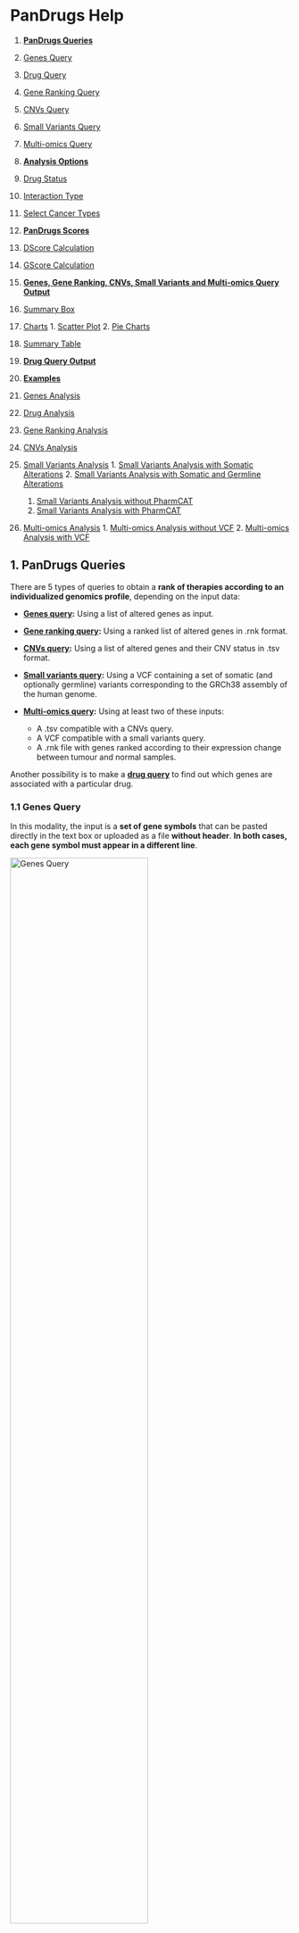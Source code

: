 # PanDrugs Help

1. **[PanDrugs Queries](#!/help#pandrugs-queries)**
  1. [Genes Query](#!/help#genes-query)
  2. [Drug Query](#!/help#drug-query)
  3. [Gene Ranking Query](#!/help#gene-ranking-query)
  4. [CNVs Query](#!/help#cnvs-query)
  5. [Small Variants Query](#!/help#vcf-query)
  6. [Multi-omics Query](#!/help#multi-omics-query)


2. **[Analysis Options](#!/help#analysis-options)**
  1. [Drug Status](#!/help#drugs-status)
  2. [Interaction Type](#!/help#interaction-type)
  3. [Select Cancer Types](#!/help#select-cancer-types)


3. **[PanDrugs Scores](#!/help#pandrugs-scores)**
  1. [DScore Calculation](#!/help#dscore-calculation)
  2. [GScore Calculation](#!/help#gscore-calculation)


4. **[Genes, Gene Ranking, CNVs, Small Variants and Multi-omics Query Output](#!/help#genes-gene-rank-cnvs-vcf-and-multi-omics-query-output)**
  1. [Summary Box](#!/help#summary-box)
  2. [Charts](#!/help#drug-status-level)
    1. [Scatter Plot](#!/help#scatter-plot)
    2. [Pie Charts](#!/help#pie-charts)
  3. [Summary Table](#!/help#summary-table)


5. **[Drug Query Output](#!/help#drug-query-output)**


6. **[Examples](#!/help#examples)**
  1. [Genes Analysis](#!/help#examples-genes-query)
  2. [Drug Analysis](#!/help#examples-drug-query)
  3. [Gene Ranking Analysis](#!/help#examples-gene-ranking-query)
  4. [CNVs Analysis](#!/help#examples-cnvs-query)
  5. [Small Variants Analysis](#!/help#examples-vcf-query)
    1. [Small Variants Analysis with Somatic Alterations](#!/help#examples-vcf-query-somatic-variants)
    2. [Small Variants Analysis with Somatic and Germline Alterations](#!/help#examples-vcf-query-somatic-germline-variants)
      1. [Small Variants Analysis without PharmCAT](#!/help#examples-vcf-query-no-pharmcat)
      2. [Small Variants Analysis with PharmCAT](#!/help#examples-vcf-query-pharmcat)
  6. [Multi-omics Analysis](#!/help#examples-multi-omics-query)
    1. [Multi-omics Analysis without VCF](#!/help#examples-multi-omics-query-wo-vcf)
    2. [Multi-omics Analysis with VCF](#!/help#examples-multi-omics-query-w-vcf)


## 1. PanDrugs Queries<a name="pandrugs-queries"></a>
There are 5 types of queries to obtain a **rank of therapies according to an individualized genomics profile**, depending on the input data:

  - **[Genes query](#!/help#genes-query):** Using a list of altered genes as input.
  - **[Gene ranking query](#!/help#gene-ranking-query):** Using a ranked list of altered genes in .rnk format.
  - **[CNVs query](#!/help#gene-ranking-query):** Using a list of altered genes and their CNV status in .tsv format.
  - **[Small variants query](#!/help#vcf-query):** Using a VCF containing a set of somatic (and optionally germline) variants corresponding to the GRCh38 assembly of the human genome.
  - **[Multi-omics query](#!/help#multi-omics-query):** Using at least two of these inputs:
    
    - A .tsv compatible with a CNVs query.
    - A VCF compatible with a small variants query.
    - A .rnk file with genes ranked according to their expression change between tumour and normal samples.

Another possibility is to make a **[drug query](#!/help#drug-query)** to find out which genes are associated with a particular drug.

### 1.1 Genes Query<a name="genes-query"></a>
In this modality, the input is a **set of gene symbols** that can be pasted directly in the text box or uploaded as a file **without header**. **In both cases, each gene symbol must appear in a different line**.

<div style="text-align: left;"><img src="genes-query-01.png" alt="Genes Query" height="70%" width="70%"/>

### 1.2 Drug Query<a name="drug-query"></a>
**A single drug** can be queried in order to explore its connection with the genes in the database. PanDrugsdb contains information about drug synonyms. So, as you type a drug name, several suggestions matching your query will appear.

<div style="text-align: left;"><img src="drug-query-01.png" alt="Drug Query" height="70%" width="70%"/>

### 1.3 Gene Ranking Query<a name="gene-ranking-query"></a>
In this type of query, it is possible to upload a **ranked list of genes as a [RNK file](https://software.broadinstitute.org/cancer/software/gsea/wiki/index.php/Data_formats#RNK:_Ranked_list_file_format_.28.2A.rnk.29)**.

This file must consist in two tab delimited columns containing gene symbols and the ranking metric, respectively. Each gene symbol must appear in a different line. 

The ranking metric will be scaled between 0 and 1 and will be treated as an user-supplied [GScore](#!/help#gscore-calculation), overwritting the pre-computed one.

<div style="text-align: left;"><img src="gene-ranking-query-01.png" alt="Gene Ranking Query" height="70%" width="70%"/>

### 1.4 CNVs Query<a name="cnvs-query"></a>
In this modality, you can upload a **tab delimited file without headers** formed by two columns. The first one must contain a **gene symbol** per line. The second column must indicate the **CNV status** of the correspondind gene (either "AMP" for amplification or "DEL" for deletion). **Diploid genes must not be listed in this file**.

<div style="text-align: left;"><img src="cnvs-query-01.png" alt="CNVs Query" height="70%" width="70%"/>

### 1.5 Small Variants Query<a name="vcf-query"></a>
In this type of query, you must upload a **[VCF](https://samtools.github.io/hts-specs/VCFv4.2.pdf)** containing somatic and, optionally, germline variants. <!-- The genomic coordinates in this VCF must correspond to the GRCh38/hg38 assembly of the human genome. -->

**If the input VCF contains germline variants, there is an option to run [PharmCAT](https://pharmcat.org) and include the [Clinical Pharmacogenetics Implementation Consortium (CPIC)](https://cpicpgx.org) drug recommendations in the final ranking returned by PanDrugs**. In order to do so, the **input VCF must contain genotype data with one or two sample columns**. These are the two accepted formats:

- **Ideally**, a VCF with **two sample columns named "tumor" and "normal"** detailing the genotypes of the corresponding variant in each sample. Please note that, while the order of the sample columns is indifferent, **the names must be strictly "tumor" and "normal"**.
- A VCF with a **single sample column** containing somatic and germline variants all together. In this case, **there are not requirements regarding the name of the sample column**.

<div style="text-align: left;"><img src="vcf-query-01.png" alt="Small Variants Query" height="70%" width="70%"/>

To create a new analysis, click on <span style="color:#50AC50">**New variants analysis...**</span> and then select a valid VCF file. You can click on <span style="color:#50AC50">**PharmCAT analysis**</span> and optionally upload a TSV file with genotypes called outside PharmCAT. Moreover, you can provide a meaningful name for the job. Finally, click on <span style="color:#50AC50">**Submit VCF**</span>.

<div style="text-align: left;"><img src="vcf-query-02.png" alt="New VCF Analysis" height="40%" width="40%"/>

A message indicating that the computation has been successfully submitted will appear. In this message you will get a link in order to follow the computation progress.

<div style="text-align: left;"><img src="vcf-query-03.png" alt="Small Variants Query Submission Message" height="40%" width="40%"/>

Moreover, if you come back to the <span style="color:#50AC50">**Small Variants**</span> tab or follow the link, you will notice a progress bar associated to your job. As the computation progresses, the completion of the different steps will be indicated in this progress bar.

<div style="text-align: left;"><img src="vcf-query-04.png" alt="Progress Bar" height="70%" width="70%"/>

During this process, the somatic variants included in the VCF are annotated using Ensembl's [Variant Effect Predictor (VEP)](https://www.ensembl.org/info/docs/tools/vep/index.html) and additional databases. With these annotations, a Variant Score (VScore) is computed for each variant. The final GScore is then calculated as the maximum VScore for the principal transcript of each gene.

If you clicked on <span style="color:#50AC50">**PharmCAT analysis**</span>, the germline variants will be used to query PharmCAT in order to retrieve the CPIC recommendations.

Finally, when the progress bar is complete, you can query PanDrugsdb and obtain a ranking of treatments **tailored to the provided genomics profile**. If you clicked on <span style="color:#50AC50">**PharmCAT analysis**</span>, PanDrugs output will contain CPIC recommendations (if any) for the ranked drugs and a link to PharmCAT's report.

Moreover, it is possible to download a tab delimited file with the annotations for each somatic variant and the corresponding VScore by clicking on <span style="color:#50AC50">**Download VScores**</span> or the PharmCAT report by clicking on <span style="color:#50AC50">**PharmCAT report**</span>.

<div style="text-align: left;"><img src="vcf-query-05.png" alt="Progress Bar Completed" height="70%" width="70%"/>

If you are logged in PanDrugs, the results of the query will be stored in your personal account. You will be able to access any previous analyses done within the last 6 months and select one of them to make a new query. You can register [here](https://pandrugs.sing-group.org/#!/login). **Note that the germline variants used to query PharmCAT are deleted immediately and are not stored in our servers**.

### 1.6 Multi-omics Query<a name="multi-omics-query"></a>
You can perform a Multi-omics Query in case you have at least two of these inputs for the same patient:

  - Expression data
  - CNV information
  - A VCF

<div style="text-align: left;"><img src="multi-omics-query-01.png" alt="Multi-omics Query" height="100%" width="100%"/>

In this type of query, the expression data can be uploaded as a **[RNK file](https://software.broadinstitute.org/cancer/software/gsea/wiki/index.php/Data_formats#RNK:_Ranked_list_file_format_.28.2A.rnk.29)**.

This file must consist in two tab delimited columns containing gene symbols and the ranking metric, respectively. Each gene symbol must appear in a different line and **the ranking metric must reflect the expression change between tumor and normal samples** (e.g. a differential expression test statistic).

The files containing CNV information and the VCF must be as detailed in sections [CNVs Query](#!/help#cnvs-query) and [Small Variants Query](#!/help#vcf-query), respectively.

If expression data is available, PanDrugs will compute the 90th percentile of the expression metric and will assign an expression label to each gene in the RNK file:

- **Highly Overexpressed<!--Oncogenes-->:** <!--Oncogenes-->Genes with an expression metric above the 90th percentile.
- **Overexpressed:** Genes with an expression metric > 0.
- **Underexpressed:** Genes with an expression metric < 0.
- **Not Expressed:** Genes with no expression information (i.e. genes that appear in any other input).

Then, PanDrugs will query its database with the Highly Overexpressed <!--Oncogenes-->Genes and/or the genes with known CNV status information, if available. Moreover, if there is a VCF, PanDrugs runs an additional analysis as [detailed before](#!/help#vcf-query).

PanDrugs output will rank all drugs associated with either the Highly Overexpressed <!--Oncogenes-->Genes, the genes with known CNV status or the genes with somatic alterations. If you clicked on <span style="color:#50AC50">**PharmCAT analysis**</span>, PanDrugs output will contain CPIC recommendations (if any) for the ranked drugs and a link to PharmCAT's report.

## 2. Analysis Options<a name="analysis-options"></a>

Those queries based on genes ([Genes](#!/help#genes-query), [Gene Ranking](#!/help#gene-ranking-query), [CNVs](#!/help#cnvs-query) and [Small Variants](#!/help#vcf-query)) can be adjusted using the panel of analysis options:

<div style="text-align: left;"><img src="analysis-options.png" alt="Analysis Options" height="60%" width="60%"/>

### 2.1 Drug Status<a name="drugs-status-level"></a>

Allows to filter therapeutic options according to their approval status for cancer or other pathologies. The options are:

**Cancer:**

- **FDA approved:** FDA approved drugs for cancer treatment.
- **Clinical trials:** Drugs in clinical trials for cancer treatment.

**Other pathologies:**

- **FDA approved:** FDA approved drugs for other conditions or pathologies.
- **Clinical trials:** Drugs in clinical trials for the treatment of other conditions or pathologies.
- **Experimental:** Compounds in pre-clinical phase.

By default, all options are selected so the results include drugs in all the approval status levels.

### 2.2 Interaction Type<a name="interaction-type"></a>

Allows to filter therapeutic options according to the type of drug-gene interaction:

- **Direct target <img src="direct-target-interaction.svg" alt="Direct Target" height="25" width="85" style="vertical-align:middle;"/>:** Show drugs that directly target any input gene that contributes to a disease phenotype.

- **Biomarker <img src="biomarker-interaction.svg" alt="Biomarker" height="25" width="85" style="vertical-align:middle;"/>:** Show drugs whose response is associated, based on clinical or pre-clinical evidences, with the genetic status of any input gene.

- **Pathway member <img src="pathway-member-interaction.svg" alt="Pathway Member" height="25" width="135" style="vertical-align:middle;"/>:** Show drugs that target any downstream druggable genes within the pathway of the input genes.

<!-- - **Gene dependency**: Show drugs that target any gene with a genetic dependency on the input genes. -->

By default, all options are selected so the results include all types of drug-gene interactions.

### 2.3 Select Cancer Types<a name="select-cancer-types"></a>

Allows to filter therapeutic options **approved for specific cancer types**. **Drugs in clinical trials or experimental drugs associated to the input genes will be shown independently of this filter**. If you want your output to only contain approved drugs for the selected cancer types, **you must also filter by FDA approved drugs for cancer** (see [Drug Status](#!/help#drugs-status-level) section).

By default, all cancer types are selected.

## 3. PanDrugs Scores<a name="pandrugs-scores"></a>

PanDrugs **ranks the results based on** two scores: the **Drug Score (DScore)** and the **Gene Score (GScore)**.

- The **DScore** measures the **suitability of the treatment** according to the drug indication and status, type of drug-gene association and curation level of the sources. It **ranges from -1 to 1**, with the negative values corresponding to resistance and the positive values corresponding to sensitivity.

- The **GScore** measures the **biological relevance of a gene in the tumoral process and its druggability**. It is estimated according to gene essentiality, tumor vulnerability, relevance of the gene in cancer, its druggability level, the biological impact of mutations, the frequency of gene alterations and their clinical implications. The GScore **ranges from 0 to 1**.

### 3.1 DScore Calculation<a name="dscore-calculation"></a>

PanDrugsdb stores pre-computed DScores for each drug. This score has been calculated according to the drug indication and approval status, type of drug-gene interaction and drug response.
<!--
<div style="text-align: left;"><img src="pre-computed-dscore.png" alt="Pre-computed DScore" height="70%" width="70%"/>
-->

Depending on the type of query, the DScore can suffer modifications:
  
  - **After a Drug Query:** The table shows the pre-computed DScore.

  - **After any other query:** The table shows a final DScore for each individual drug. PanDrugs selects the maximum pre-computed DScore in absolute value, multiplied by its original sign, among all drug-gene associations for a specific drug. Then, it modifies this score to account for the approval status of the drug, number of associated genes, their interactions with the drug and curation level of the sources.
  <!--
  <div style="text-align: left;"><img src="final-dscore.png" alt="Collapsed DScore" height="70%" width="70%"/>
  -->

### 3.2 GScore Calculation<a name="gscore-calculation"></a>

PanDrugsdb stores pre-computed GScores for each gene symbol. This score has been calculated according to gene essentiality, tumor vulnerability, relevance of the gene in cancer and its druggability level.

Depending on the type of query, the GScore can suffer modifications:
  
  - **After a Drug Query:** The table shows the pre-computed GScore.

  - **After a Genes or CNVs Query:** The table shows a final GScore for each group of genes. PanDrugs selects the maximum pre-computed GScore among all drug-gene associations for a specific drug.

  - **After a Gene Ranking Query:** The GScore is computed by scaling the ranking metric in the second column between 0 and 1.

  - **After a Small Variants Query:** A Variant Score (VScore) is computed for each variant taking into account their biological impact, their frequency and their clinical implications. The final GScore is then calculated as the maximum VScore for the principal isoform of each gene.

  - **After a Multi-omics Query:** There can be two types of GScores:

    - **For the genes in the VCF:** The GScores are computed from VScores as in a Small Variants Query.
    - **For the genes in the CNV file and/or the expression RNK:** The final GScore for the genes with CNVs and/or the Highly Overexpressed <!--Oncogenes-->Genes is computed as in a CNVs Query.

    If a gene is found in the VCF and any other input file, the GScore computed from VScores has priority over the other GScore.

## 4. Genes, Gene Ranking, CNVs, Small Variants and Multi-omics Query Output<a name="genes-gene-rank-cnvs-vcf-and-multi-omics-query-output"></a>

Once the query has been completed, a summary box with the execution details, some plots and a summary table with a drug ranking will appear.

### 4.1 Summary Box<a name="summary-box"></a>

This box details the total number of queried genes as well as the number of genes present and absent in PanDrugsdb. Morever, it specifies the type of query in the title and the [analysis options](#!/help#analysis-options) that were selected. If you made a [Small Variants Query](#!/help#vcf-query) with <span style="color:#50AC50">**PharmCAT analysis**</span>, the full PharmCAT's report will be available for download at the summary box.

<div style="text-align: left;"><img src="summary-box-01.png" alt="Summary Box" height="100%" width="100%"/>

### 4.2 Charts<a name="drug-status-level"></a>

#### 4.2.1 Scatter Plot<a name="scatter-plot"></a>

In this plot, the x and y axes represent the DScore and GScore for each drug, respectively. Positive values of the x axis correspond to sensitivity assignations and negative values represent resistance associations.

The ranked therapies are plotted as points with different shapes, colors and sizes:

- **Shape** indicates the type of drug-gene association.
- **Color** indicates the approval status of the drug.
- **Size** is proportional to the final GScore/DScore ratio.

Moreover, we define two thresholds: DScore = 0.7 and GScore = 0.6 to divide the scatter plot into quadrants. The area above both thresholds is shaded in green and includes the drugs labelled as **Best Therapeutic Candidates (BTC)**.

You can click and drag the cursor to select any plot region you want to zoom in. In addition, the scatter plot can be printed or downloaded in different formats (PNG, JPEG, PDF or SVG) by clicking on this icon: <img src="download-icon.png" alt="Download Icon" height="15" width="15"/>.

<div style="text-align: left;"><img src="scatter-plot-01.svg" alt="Scatter Plot" height="80%" width="80%"/>

<div style="text-align: left;"><img src="scatter-plot-02.svg" alt="Scatter Plot Zoom In" height="80%" width="80%"/>

#### 4.2.2 Pie Charts<a name="pie-charts"></a>

**Drugs by approval status**

This chart shows the percentage of ranked therapies in each approval status group (<span style="color:#34BD85">Approved</span>, <span style="color:#FFCD46">Clinical Trials</span> or <span style="color:#337DB5">Experimental</span>).

<div style="text-align: left;"><img src="pie-chart-01.svg" alt="Pie Chart Approval Status" height="70%" width="70%"/>

**Drugs by family**

This chart shows the percentage of ranked therapies that belongs to each drug family.

<div style="text-align: left;"><img src="pie-chart-02.svg" alt="Pie Chart Drug Family" height="70%" width="70%"/>

These two charts can also be printed or downloaded in different formats (PNG, JPEG, PDF or SVG) by clicking on this icon: <img src="download-icon.png" alt="Download Icon" height="18" width="18" style="vertical-align:middle;"/>.

### 4.3 Summary Table<a name="summary-table"></a>

The summary table shows the therapeutic options returned by PanDrugs ranked first by DScore and then by GScore. This table has the following columns:

**1. Gene(s):** Queried genes that have an association with the corresponding drug in PanDrugsdb. Each gene symbol is linked to its page at the [NCBI](https://www.ncbi.nlm.nih.gov/gene).

**2. Drug:** Compound's name. Each drug is linked to its page in [PubChem](https://pubchem.ncbi.nlm.nih.gov).

**3. Interaction:** Drug-gene relationship between the genes and the drug. The value of this column in the collapsed table corresponds to the drug-gene pair with the highest DScore and GScore. Options are:

  - **Direct:** The altered gene is the target or the biomarker of the drug.

    - **Direct target <img src="direct-target-interaction.svg" alt="Direct Target" height="25" width="85" style="vertical-align:middle;"/>**
    - **Biomarker <img src="biomarker-interaction.svg" alt="Biomarker" height="25" width="85" style="vertical-align:middle;"/>**

  - **Indirect:** The drug's target is a gene related to the altered one.

    - **Pathway member<img src="pathway-member-interaction.svg" alt="Pathway Member" height="25" width="135" style="vertical-align:middle;"/>**
    <!-- - Genetic dependency <img src="genetic-dependency-interaction.svg" alt="Genetic Depedency" height="14" width="85"/> -->

**4. Drug status:** Approval status and cancer prescription for the approved drugs.

**5. Type of therapy:** Only available for drugs approved for cancer treatment. Options are:

  - **Targeted therapy:** Drugs that specifically attack cancer cells.
  - **Chemotherapy:** Drugs that kill fast-growing cells.
  - **Immunotherapy:** Drugs that boost or change how the immune system works in order to fight against cancer.
  - **Hormone therapy:** Suppression of certain hormones that can prompt or help in the tumor growth.
  - **Photodynamic therapy:** Use of light-sensitive drugs, called photosensitizing agents, along with light to kill cancer cells.

**6. Drug response:** <img src="response-sensitivity.svg" alt="Sensitivity" height="35" width="70" style="vertical-align:middle;"/> or <img src="response-resistance.svg" alt="Resistance" height="35" width="75" style="vertical-align:middle;"/> response, based on the gene alteration. Alerts are included in this area:

  - <img src="response-both.svg" alt="Both" height="35" width="38" style="vertical-align:middle;"/> If there is a predicted <span style="color:#7F0004">**resistance**</span> response to a drug based on a particular gene and another gene indicates <span style="color:#2F7658">**sensitivity**</span>, that drug will be assigned the label <span style="color:#295876">**both**</span> in the Drug response column. These indications should be reviewed to decide drug's suitability for a particular case, as sometimes the <span style="color:#2F7658">**sensitivity**</span> or <span style="color:#7F0004">**resistance**</span> response is dependent on a particular type of alteration. 
  - <img src="response-alert.svg" alt="Exclamation Mark" height="35" width="35" style="vertical-align:middle;"/> Sometimes, an exclamation mark appears as a warning, indicating that some information based on expert knowledge has to be taken into account.

**7. Family:** Drug family to which the compound belongs to. It is based on the [KEGG's Target-based Classification of Drugs](https://www.genome.jp/kegg-bin/get_htext?br08310.keg) and the [Connectivity Map (CMAP)](https://www.broadinstitute.org/connectivity-map-cmap) classification.

**8. Source(s):** Source(s) where the drug-gene interaction comes from. Each source name links to the original resource. Sources are:

  <img src="pandrugs-sources.png" alt="PanDrugs Sources" height="750" width="500" style="horizontal-align:left;"/>

**9. DScore:** Measures the suitability of the treatment. It ranges from -1 to 1, with the negative values corresponding to resistance and the positive values corresponding to sensitivity. For further information, please refer to [DScore Calculation](#!/help#dscore-calculation) section.

**10. GScore:** Measures the biological relevance of the gene in the tumoral process and its druggability. It ranges from 0 to 1. For further information, please refer to [GScore Calculation](#!/help#gscore-calculation) section.

**11. BTC:** The Best Therapeutic Candidates, with DScore > 0.7 and GScore > 0.6, are highlighted with a yellow star <img src="btc.png" alt="Best Therapeutic Candidate" height="25" width="25" style="vertical-align:middle;"/> in the BTC column.
  
**12. PharmCAT:** This column will appear after a [Small Variants Query](#!/help#vcf-query) or a [Multi-omics Query](#!/help#multi-omics-query) with <span style="color:#50AC50">**PharmCAT analysis**</span>. The drugs with CPIC recommendations will be labelled with one of these icons:

  - <img src="strongly-recommended.svg" alt="Strongly Recommended" height="35" width="35" style="vertical-align:middle;"/> **Strongly Recommended:** There is **strong** evidence to **recommend** the administration of this drug according to patient's germline variants.
  - <img src="moderately-recommended.svg" alt="Moderately Recommended" height="35" width="35" style="vertical-align:middle;"/> **Moderately Recommended:** There is **moderate** evidence to **recommend** the administration of this drug according to patient's germline variants.
  - <img src="warning.svg" alt="Warning" height="35" width="35" style="vertical-align:middle;"/> **Warning:** There are **several recommendations** for the same drug-variant association. These indications should be reviewed to decide which recommendation to follow based on the patient's population. 
  - <img src="moderately-not-recommended.svg" alt="Moderately not Recommended" height="35" width="35" style="vertical-align:middle;"/> **Moderately not Recommended:** There is **moderate** evidence to **not recommend** the administration of this drug according to patient's germline variants.
  - <img src="strongly-not-recommended.svg" alt="Strongly not Recommended" height="35" width="35" style="vertical-align:middle;"/> **Strongly not Recommended:** There is **strong** evidence to **not recommend** the administration of this drug according to patient's germline variants.

  All these icons are linked to the corresponding drug section in PharmCAT's report, which further explains the administration recommendation. The full PharmCAT's report can be downloaded from the [summary box](#!/help#summary-box).

**13. SNV:** This column will appear after a [Multi-omics Query](#!/help#multi-omics-query) with a VCF. A drug will be labelled with this icon <img src="small-variants.svg" alt="SNV" height="35" width="35" style="vertical-align:middle;"/> when any of its associated genes presents a somatic variant.

**14. CNV:** This column will appear after a [Multi-omics Query](#!/help#multi-omics-query) with a CNV file or a [CNVs Query](#!/help#cnvs-query). A drug will be labelled with this icon <img src="cnvs.svg" alt="CNV" height="35" width="35" style="vertical-align:middle;"/> when any of its associated genes presents a CNV (either an <!--<span style="color:#FFA42B">Amplification</span>--><img src="amplification.svg" alt="Sensitivity" height="40" width="85" style="vertical-align:middle;"/> or <!--<span style="color:#6E66D4">Deletion</span>--><img src="deletion.svg" alt="Sensitivity" height="40" width="60" style="vertical-align:middle;"/>).

**15. Expression:** This column will appear after a [Multi-omics Query](#!/help#multi-omics-query) with expression data. A drug will be labelled with this icon <img src="expression.svg" alt="Expression" height="35" width="35" style="vertical-align:middle;"/> when any of its associated genes is labelled as

  - <img src="highly-overexpressed-oncogene.svg" alt="Highly Overexpressed Oncogene" height="35" width="35" style="vertical-align:middle;"/> Highly Overexpressed <!--Oncogene-->Gene
  - <img src="overexpressed.svg" alt="Overexpressed" height="35" width="35" style="vertical-align:middle;"/> Overexpressed
  - <img src="underexpressed.svg" alt="Underexpressed" height="35" width="35" style="vertical-align:middle;"/> Underexpressed

Each row has **ADDITIONAL INFORMATION** that can be expanded clicking on the <img src="plus.png" alt="Expand Icon" height="18" width="20" style="vertical-align:middle;"/> button. Columns 6, 8 to 10 and 13 to 15 are further detailed for each gene involved in the drug assignation. Moreover, a new section for each gene is shown on the left. This section contains:

  - A sentence explaining the association between the drug and the gene.

  - The type of drug-gene ineraction for that gene. When this interaction is of type pathway member <img src="pathway-member-interaction.svg" alt="Pathway Member" height="25" width="135" style="vertical-align:middle;"/>, there is a button that shows a pop-up with a summary of the KEGG pathways the gene is involved in. Each pathway name has a link to a KEGG's visualization with the affected and targeted genes highlighted.

  - The type of alteration that drives the <span style="color:#2F7658">**sensitivity**</span>/<span style="color:#7F0004">**resistance**</span>/<span style="color:#295876">**both**</span> drug response.

  - A link to [PubMed](https://pubmed.ncbi.nlm.nih.gov) and [ClinicalTrials.gov](https://clinicaltrials.gov/ct2/home) with additional information regarding the drug-gene association.

  - **After a query with a VCF (either a [Small Variants](#!/help#vcf-query) or [Multi-omics Query](#!/help#multi-omics-query)):** Annotations for the variant affecting the gene are provided.

  - **After a [Multi-omics Query](#!/help#multi-omics-query):** A sentence explaning the coherence between the alterations found in the different input files is provided.

## 5. Drug Query Output<a name="drug-query-output"></a>

After doing a [Drug Query](#!/help#drug-query) to retrieve the genes associated with a particular drug, the result consists in a summary box and a summary table similar to the one returned by other types of queries.

In this case, the summary box details the genes associated with the input drug according to PanDrugsdb. Morever, it specifies the drug status and type of therapy.

<div style="text-align: left;"><img src="summary-box-02.png" alt="Summary Box After Drug Query" height="100%" width="100%"/>

In the [summary table](#!/help#summary-table), each row represents a gene associated with the input drug. The reported DScore and GScore are the pre-calculated ones for each drug-gene interaction in the database.

## 6. Examples<a name="examples"></a>

### 6.1. Genes Analysis<a name="examples-genes-query"></a>

Load <span style="color:#50AC50">**Example 3**</span> from [Genes Query tab](#!/query?tab=genes).

This list contains the genes involved in the PI3K-AKT-mTOR signaling pathway, which plays an important role in proliferation.

<div style="text-align: left;"><img src="genes-query-example-input.png" alt="Genes Query Input" height="100%" width="100%"/>

Do not modify any of the <span style="color:#50AC50">**Analysis options**</span> and click on the <span style="color:#50AC50">**Query**</span> button.

<u>**Output Interpretation**</u>

In the results page, you will see a summary box with the execution details, some plots and a summary table with the drug ranking (see [Genes, Gene Ranking, CNVs, Small Variants and Multi-omics Query Output](#!/help#genes-gene-rank-cnvs-vcf-and-multi-omics-query-output) section for further details).

Among the Best Therapeutic Candidates <img src="btc.png" alt="Best Therapeutic Candidate" height="20" width="20" style="vertical-align:middle;"/>, PanDrugs suggests Temsirolimus and Alpelisib.

<div style="text-align: left;"><img src="scatter-plot-02.svg" alt="Scatter Plot Genes Query" height="80%" width="80%"/>

If you take a look to the summary table, you will see that these two drugs have the highest DScore and GScore in the ranking. Also, they have multiple associations with several input genes, being the one with the highest DScore and GScore:

- A pathway member <img src="pathway-member-interaction.svg" alt="Pathway Member" height="25" width="135" style="vertical-align:middle;"/> for Temsirolimus
- A direct target <img src="direct-target-interaction.svg" alt="Direct Target" height="25" width="85" style="vertical-align:middle;"/> for Alpelisib

Moreover, Temsirolimus and Alpelisib are both targeted therapies approved for cancer and belong to the mTOR inhibitor and PI3K inhibitor families respectively.

<div style="text-align: left;"><img src="genes-query-output-01.png" alt="Genes Query Summary Table Collapsed" height="100%" width="100%"/>

If you expand Temsirolimus row by clicking on the <img src="plus.png" alt="Expand Icon" height="18" width="20" style="vertical-align:middle;"/> button you will notice that this drug suggestion is based on:

1. A pathway member association with *AKT1*, *AKT2*, *PDPK1*, *PIK3CA*, *PIK3R1*, *PIK3R2*, *RHEB*, *TSC1* and *TSC2*, which are downstream *MTOR*. You can click on <span style="color:#50AC50">**See pathways**</span> to retrieve more information regarding the functional pathways in which they are involved.
2. A direct target inhibition: *MTOR*.
3. Two response biomarkers: *PIK3CA* and *PTEN*.

You may also notice one alert <img src="response-alert.svg" alt="Exclamation Mark" height="25" width="25" style="vertical-align:middle;"/> in the **Drug response** column. This alert indicates that a *PTEN* deficiency is associated with reduced sensitivity to the drug.

<div style="text-align: left;"><img src="genes-query-output-02.png" alt="Genes Query Summary Table Expanded" height="100%" width="100%"/>

### 6.2. Drug Analysis<a name="examples-drug-query"></a>

<!--
[Query Palbociclib.](#!/query?tab=drugs)

Palbociclib is a targeted therapy approved in the treatment of breast cancer.

<div style="text-align: left;"><img src="drug-query-example-input.png" alt="Drug Query Input" height="50%" width="50%"/>

Click on the <span style="color:#50AC50">**Query**</span> button.

<u>**Output Interpretation**</u>

In the results page, you will see a summary box and a summary table similar to the one returned by other types of queries (see [Drug Query Output](#!/help#drug-query-output) section for further details).

<div style="text-align: left;"><img src="drug-query-output-01.png" alt="Drug Query Summary Box" height="100%" width="100%"/>

In the summary table, each row represents a gene associated with Palbociclib. We can observe examples for different drug-gene interaction categories:

- **Direct targets:** Such as *CDK4* or *CDK6*.
- **Biomarkers:** Such as *ERBB2*.

<div style="text-align: left;"><img src="drug-query-output-02.png" alt="Drug Query Summary Table Collapsed" height="100%" width="100%"/>
-->
[Query Temsirolimus.](#!/query?tab=drugs)

Temsirolimus is a targeted therapy approved in the treatment of kidney cancer.

<div style="text-align: left;"><img src="drug-query-example-input.png" alt="Drug Query Input" height="50%" width="50%"/>

Click on the <span style="color:#50AC50">**Query**</span> button.

<u>**Output Interpretation**</u>

In the results page, you will see a summary box and a summary table similar to the one returned by other types of queries (see [Drug Query Output](#!/help#drug-query-output) section for further details).

<div style="text-align: left;"><img src="drug-query-output-01.png" alt="Drug Query Summary Box" height="90%" width="90%"/>

In the summary table, each row represents a gene associated with Temsirolimus. We can observe examples for each one of the drug-gene interaction categories:

- **Direct targets:** Such as *MTOR*.
- **Biomarkers:** Such as *BRAF* or *KRAS*. Notice that *PTEN* entry has an alert <img src="response-alert.svg" alt="Exclamation Mark" height="25" width="25" style="vertical-align:middle;"/> that indicates that a *PTEN* deficiency is associated with reduced sensitivity to Temsirolimus.
- **Pathway members:** Such as *PIK3CA*, which is downstream the direct target *MTOR*.

<div style="text-align: left;"><img src="drug-query-output-02.png" alt="Drug Query Summary Table Collapsed" height="100%" width="100%"/>

### 6.3. Gene Ranking Analysis<a name="examples-gene-ranking-query"></a>

[Load example for a lung adenocarcinoma patient from the TCGA.](#!/query?tab=generank)

This example corresponds to patient [TCGA-91-6847](https://www.cbioportal.org/patient?studyId=luad_tcga_pan_can_atlas_2018&caseId=TCGA-91-6847), who harbors an amplification in *EGFR* that leads to an increased expression of this gene. The example RNK file contains the top 500 highly expressed genes. The ranking metric in this case is the statistic of the differential expression test.

<div style="text-align: left;"><img src="gene-ranking-query-example-input.png" alt="Gene Ranking Query Input" height="100%" width="100%"/>

Load the RNK file, do not modify any of the <span style="color:#50AC50">**Analysis options**</span> and click on the <span style="color:#50AC50">**Query**</span> button.

<u>**Output Interpretation**</u>

In the results page, you will see a summary box with the execution details, some plots and a summary table with the drug ranking (see [Genes, Gene Ranking, CNVs, Small Variants and Multi-omics Query Output](#!/help#genes-gene-rank-cnvs-vcf-and-multi-omics-query-output) section for further details).

These results can be interpreted as the ones obtained after a [Genes Analysis](#!/help#examples-genes-query), but keep in mind that the GScores are dependent on the ranking metric in the input.

For this example, PanDrugs finds a handfull of Best Therapeutic Candidates <img src="btc.png" alt="Best Therapeutic Candidate" height="20" width="20" style="vertical-align:middle;"/> with GScores = 1. 

<div style="text-align: left;"><img src="gene-ranking-query-output-01.svg" alt="Scatter Plot Gene Ranking Query" height="80%" width="80%"/>

Please, order the summary table by descending GScore in order to visualize the results.

<div style="text-align: left;"><img src="gene-ranking-query-output-02.png" alt="Gene Ranking Query Summary Table Collapsed" height="100%" width="100%"/>

If we take a closer look to the RNK file and expand any row by clicking on the <img src="plus.png" alt="Expand Icon" height="18" width="20" style="vertical-align:middle;"/> button, we will notice that the gene that is driving these results is the top most overexpressed one: *CALML5*, with a GScore = 1.

<div style="text-align: left;"><img src="gene-ranking-query-output-03.png" alt="Gene Ranking Query Summary Table Expanded" height="100%" width="100%"/>

This gene has no direct association to any drug in PanDrugsdb. Nevertheless, *CALML5* is involved in a lot of different pathways and some of the downstream genes do have direct associations with PanDrugs therapies. Thus, all these Best Therapeutic Candidates are obtained via pathway member <img src="pathway-member-interaction.svg" alt="Pathway Member" height="25" width="135" style="vertical-align:middle;"/> associations.

### 6.4 CNVs Analysis<a name="examples-cnvs-query"></a>

[Load example for a breast invasive carcinoma patient from the TCGA.](#!/query?tab=cnv)

This example corresponds to patient [TCGA-D8-A1JD](https://www.cbioportal.org/patient?studyId=brca_tcga&caseId=TCGA-D8-A1JD), who harbors a deletion in *BRCA2* gene that leads to a decreased expression of this gene. The example file contains all the CNVs detected for this patient.

<div style="text-align: left;"><img src="cnvs-query-example-input.png" alt="CNVs Query Input" height="100%" width="100%"/>

Load the example file, do not modify any of the <span style="color:#50AC50">**Analysis options**</span> and click on the <span style="color:#50AC50">**Query**</span> button.

<u>**Output Interpretation**</u>

In the results page, you will see a summary box with the execution details, some plots and a summary table with the drug ranking (see [Genes, Gene Ranking, CNVs, Small Variants and Multi-omics Query Output](#!/help#genes-gene-rank-cnvs-vcf-and-multi-omics-query-output) section for further details).

These results can be interpreted as the ones obtained after a [Genes Analysis](#!/help#examples-genes-query).

In this case, PanDrugs does not find Best Therapeutic Candidates <img src="btc.png" alt="Best Therapeutic Candidate" height="20" width="20" style="vertical-align:middle;"/> because no gene with CNV information has a GScore > 0.6.

<!--
Among the Best Therapeutic Candidates, PanDrugs suggests...
-->

<div style="text-align: left;"><img src="cnvs-query-output-01.svg" alt="Scatter Plot CNVs Query" height="80%" width="80%"/>

However, we know that patients with a deletion in *BRCA2* are susceptible to PARP inhibitors. If we scroll down the table, we'll discover some drugs from this family that have a biomarker <img src="biomarker-interaction.svg" alt="Biomarker" height="25" width="85" style="vertical-align:middle;"/> association with *BRCA2* and a DScore > 0.7.

<div style="text-align: left;"><img src="cnvs-query-output-02.png" alt="CNVs Query Summary Table Collapsed" height="100%" width="100%"/>

If we expand any of these rows by clicking on the <img src="plus.png" alt="Expand Icon" height="18" width="20" style="vertical-align:middle;"/>, we'll confirm that *BRCA2* is indeed deleted in this patient.

<div style="text-align: left;"><img src="cnvs-query-output-03.png" alt="CNVs Query Summary Table Expanded" height="100%" width="100%"/>

### 6.5. Small Variants Analysis<a name="examples-vcf-query"></a>

#### 6.5.1 Small Variants Analysis with Somatic Alterations<a name="examples-vcf-query-somatic-variants"></a>

[Load example for a breast invasive carcinoma patient from the TCGA.](#!/query?tab=vcfrank)

This example corresponds to patient [TCGA-D8-A1JD](https://www.cbioportal.org/patient?studyId=brca_tcga&caseId=TCGA-D8-A1JD), who harbors two mutations in *PIK3CA*. The VCF contains patient's somatic variants without any germline alteration, so in this example we cannot select <span style="color:#50AC50">**PharmCAT analysis**</span>.

<div style="text-align: left;"><img src="vcf-query-example-input-01.png" alt="Small Variants Query with Somatic Alterations: Input 1" height="40%" width="40%"/>

First, load the VCF, do not click on <span style="color:#50AC50">**PharmCAT analysis**</span> and click on the <span style="color:#50AC50">**Submit VCF**</span> button. 

If you come back to the Small Variants tab, you will notice a progress bar associated to your job. As the computation progresses, the completion of the different steps will be indicated in this progress bar. In this example, PanDrugs will annotate the somatic variants and compute GScores from VScores. For more details, please refer to the [Small Variants Query](#!/help#vcf-query) section.

When the progress bar is complete, do not modify any of the <span style="color:#50AC50">**Analysis Options**</span> and click on the <span style="color:#50AC50">**Query with affected genes**</span> button. Please note that at this point it is also possible to download a tab delimited file with the annotations for each somatic variant and the corresponding VScore by clicking on <span style="color:#50AC50">**Download VScores**</span>.

<div style="text-align: left;"><img src="vcf-query-example-input-02.png" alt="Small Variants Query with Somatic Alterations: Input 2" height="100%" width="100%"/>

<u>**Output interpretation**</u>

In the results page, you will see a summary box with the execution details, some plots and a summary table with the drug ranking (see [Genes, Gene Ranking, CNVs, Small Variants and Multi-omics Query Output](#!/help#genes-gene-rank-cnvs-vcf-and-multi-omics-query-output) section for further details).

These results can be interpreted as the ones obtained after a Genes Query, but keep in mind that these GScores also take into account the biological impact, the frequency and the clinical implications of the somatic variants in the VCF.

In this case, PanDrugs does not find Best Therapeutic Candidates <img src="btc.png" alt="Best Therapeutic Candidate" height="20" width="20" style="vertical-align:middle;"/> because no gene has a GScore > 0.6.

<div style="text-align: left;"><img src="vcf-query-output-01.svg" alt="Small Variants Query with Somatic Alterations: Scatter Plot" height="80%" width="80%"/>

Nevertheless, the top scoring drugs such as Alpelisib, Copanlisib and Idelalisib  are all PI3K inhibitors with DScore > 0.7.

<div style="text-align: left;"><img src="vcf-query-output-02.png" alt="Small Variants Query with Somatic Alterations: Summary Table Collapsed" height="100%" width="100%"/>

If we expand any of these rows by clicking on the <img src="plus.png" alt="Expand Icon" height="18" width="20" style="vertical-align:middle;"/>, we'll confirm that *PIK3CA* is indeed mutated in this patient.

<!-- Update image -->
<div style="text-align: left;"><img src="vcf-query-output-03.png" alt="Small Variants Query with Somatic Alterations: Summary Table Expanded" height="100%" width="100%"/>

#### 6.5.2 Small Variants Analysis with Somatic and Germline Alterations<a name="examples-vcf-query-somatic-germline-variants"></a>

##### 6.5.2.1 Small Variants Analysis without PharmCAT<a name="examples-vcf-query-no-pharmcat"></a>

[Load example for a colon adenocarcinoma patient with synthetic germline variants.](#!/query?tab=vcfrank)

This example corresponds to a colon adenocarcinoma patient<!--who harbors an alteration in *PIK3CA* gene (p.His1047Arg)-->. The VCF contains patient's somatic variants as well as made up germline variants to simulate how PharmCAT analysis would enrich the final drug ranking in a real case scenario.

<div style="text-align: left;"><img src="vcf-query-example-input-03.png" alt="Small Variants Query with Somatic and Germline Alterations: Input 1" height="40%" width="40%"/>

First, load the VCF, do not click on <span style="color:#50AC50">**PharmCAT analysis**</span> and click on the <span style="color:#50AC50">**Submit VCF**</span> button. 

If you come back to the Small Variants tab, you will notice a progress bar associated to your job. As the computation progresses, the completion of the different steps will be indicated in this progress bar. In this example, PanDrugs will annotate the somatic variants and compute GScores from VScores. For more details, please refer to the [Small Variants Query](#!/help#vcf-query) section.

When the progress bar is complete, do not modify any of the <span style="color:#50AC50">**Analysis Options**</span> and click on the <span style="color:#50AC50">**Query with affected genes**</span> button. Please note that at this point it is also possible to download a tab delimited file with the annotations for each somatic variant and the corresponding VScore by clicking on <span style="color:#50AC50">**Download VScores**</span>.

<div style="text-align: left;"><img src="vcf-query-example-input-04.png" alt="Small Variants Query with Somatic and Germline Alterations: Input 2" height="100%" width="100%"/>

<u>**Output interpretation**</u>

In the results page, you will see a summary box with the execution details, some plots and a summary table with the drug ranking (see [Genes, Gene Ranking, CNVs, Small Variants and Multi-omics Query Output](#!/help#genes-gene-rank-cnvs-vcf-and-multi-omics-query-output) section for further details).

These results can be interpreted as the ones obtained after a Genes Query, but keep in mind that these GScores also take into account the biological impact, the frequency and the clinical implications of the somatic variants in the VCF.

For this example, PanDrugs finds several Best Therapeutic Candidates <img src="btc.png" alt="Best Therapeutic Candidate" height="20" width="20" style="vertical-align:middle;"/>. Note that the Drug response column shows an alert <img src="response-alert.svg" alt="Exclamation Mark" height="25" width="25" style="vertical-align:middle;"/> for MEK inhibitors. 

<div style="text-align: left;"><img src="vcf-query-output-04.png" alt="Small Variants Query with Somatic and Germline Alterations: Summary Table Collapsed" height="100%" width="100%"/>

If you position your cursor on top of this icon, you will discover that drugs from this family do not provide any benefit for *KRAS*-mutant patients such as this one.

<div style="text-align: left;"><img src="vcf-query-output-05.png" alt="Small Variants Query with Somatic and Germline Alterations: Summary Table Expanded" height="100%" width="100%"/>

If you are interested in a drug repurposing approach using an hormone therapy, you may want to consider Tamoxifen (DScore = 0.9110; GScore = 0.7480), which is approved for breast cancer.

#### 6.5.2.1 Small Variants Analysis with PharmCAT<a name="examples-vcf-query-pharmcat"></a>

Let's enrich the output of the [Small Variants Analysis without PharmCAT](#!/help#examples-vcf-query-no-pharmcat) with CPIC recommendations. [Load example for a breast invasive carcinoma patient from the TCGA.](#!/query?tab=vcfrank)

<div style="text-align: left;"><img src="vcf-query-example-input-05.png" alt="Small Variants Query with Somatic and Germline Alterations - PharmCAT Analysis: Input 1" height="40%" width="40%"/>

Again, load the VCF, but this time click on <span style="color:#50AC50">**PharmCAT analysis**</span>, load the example TSV with the *CYP2D6* genotype called outside PharmCAT and click on the <span style="color:#50AC50">**Submit VCF**</span> button. 

PanDrugs will annotate the somatic variants and compute GScores from VScores. In addition, PanDrugs will query PharmCAT with the germline variants in order to retrieve the CPIC recommendations for the drugs shown in the final ranking. For more details, please refer to the [Small Variants Query](#!/help#vcf-query) section.

When the progress bar is complete, do not modify any of the <span style="color:#50AC50">**Analysis Options**</span> and click on the <span style="color:#50AC50">**Query with affected genes**</span> button. Please note that at this point it is also possible to download a tab delimited file with the annotations for each somatic variant and the corresponding VScore by clicking on <span style="color:#50AC50">**Download VScores**</span>. Moreover, you can download PharmCAT's report by clicking on <span style="color:#50AC50">**PharmCAT report**</span>.

<div style="text-align: left;"><img src="vcf-query-example-input-06.png" alt="Small Variants Query with Somatic and Germline Alterations - PharmCAT Analysis: Input 2" height="100%" width="100%"/>

<u>**Output interpretation**</u>

The results page will look exactly the same as the the output of the [Small Variants Analysis without PharmCAT](#!/help#examples-vcf-query-no-pharmcat). However, the summary table will show an additional column named **PharmCAT**.

Please, take a look at Tamoxifen entry. There is a PharmCAT label that indicates that this patient has germline variants that are associated with Adverse Drug Reactions to this drug. If you click on the icon, you will be redirected to this Tamoxifen's section in PharmCAT's report, which further explains the administration recommendation.

<!--
If you look for Fluorouracil (DScore = 0.8110; GScore = 0.4710) you will see a PharmCAT label that indicates that this patient has germline variants that are associated with Adverse Drug Reactions to this drug. If you click on the icon, you will be redirected to this Fluorouracil's section in PharmCAT's report, which further explains the administration recommendation.
-->
 
<div style="text-align: left;"><img src="vcf-query-output-06.png" alt="Small Variants Query with Somatic and Germline Alterations - PharmCAT Analysis: Summary Table Collapsed" height="100%" width="100%"/>

Moreover, the full PharmCAT's report can be downloaded from the summary box at the top of the page.

<div style="text-align: left;"><img src="vcf-query-output-07.png" alt="Small Variants Query with Somatic and Germline Alterations - PharmCAT Analysis: Summary Box" height="100%" width="100%"/>

### 6.6. Multi-omics Analysis<a name="examples-multi-omics-query"></a>

For this example, we are using small variant, CNV and expression data from patient [TCGA-D8-A1JD](https://www.cbioportal.org/patient?studyId=brca_tcga&caseId=TCGA-D8-A1JD). This patient harbors mutations in *PIK3CA* and a deletion in *BRCA2* that leads to a decreased expression of this gene. 

We have already analyzed data from this patient in the [CNVs Analysis](#!/help#examples-cnvs-query) and the [Small Variants Analysis](#!/help#examples-vcf-query) sections. In the following example we will show how PanDrugs' results can be expanded using different omics data from the same patient.

#### 6.6.1 Multi-omics Analysis without VCF<a name="examples-multi-omics-query-wo-vcf"></a>

[Load example for a breast invasive carcinoma patient from the TCGA.](#!/query?tab=multiomics)

<div style="text-align: left;"><img src="multi-omics-query-example-input-01.png" alt="Multi-omics Query without VCF Input" height="100%" width="100%"/>

First, upload both the example CNV and expression RNK files. Do not click on <span style="color:#50AC50">**With variant analysis**</span>, do not modify any of the <span style="color:#50AC50">**Analysis Options**</span> and click on the <span style="color:#50AC50">**Query**</span> button.

<u>**Output Interpretation**</u>

In the results page, you will see a summary box with the execution details, some plots and a summary table with the drug ranking (see [Genes, Gene Ranking, CNVs, Small Variants and Multi-omics Query Output](#!/help#genes-gene-rank-cnvs-vcf-and-multi-omics-query-output) section for further details).

These results can be interpreted as the ones obtained after a Genes Query.

PanDrugs finds several Best Therapeutic Candidates <img src="btc.png" alt="Best Therapeutic Candidate" height="20" width="20" style="vertical-align:middle;"/> based on CNV and expression evidences. Tamoxifen is the drug with highest combined DScore and GScore (DScore = 0.9810; GScore = 0.6606).

<div style="text-align: left;"><img src="multi-omics-query-output-01.png" alt="Multi-omics Query without VCF Summary Table Collapsed" height="100%" width="100%"/>

If we expand Tamoxifen row by clicking on the <img src="plus.png" alt="Expand Icon" height="18" width="20" style="vertical-align:middle;"/>, we will get futher information about the type of gene alterations that are contributing to PanDrugs ranking:

  - A deletion in *CYSLTR2*.
  - An amplification in *RIPK2*, which induces the overexpression of this gene.
  - A highly overexpressed gene such as *CCNA2*, which is a biomarker of the response to Tamoxifen.

<div style="text-align: left;"><img src="multi-omics-query-output-02.png" alt="Multi-omics Query without VCF Summary Table Expanded" height="100%" width="100%"/>

#### 6.6.2 Multi-omics Analysis with VCF<a name="examples-multi-omics-query-w-vcf"></a>

[Load example for a breast invasive carcinoma patient from the TCGA.](#!/query?tab=multiomics)

The VCF contains patient's somatic variants without any germline alteration, so in this example we cannot select <span style="color:#50AC50">**PharmCAT analysis**</span>.

**Important: If you are logged in**, you will be able to select any of the VCFs that you have previously annotated. These **annotations are stored** in your personal account **up to 6 months**, so they can be queried many times. **If you are a guest user**, you can do this type of analysis **right after a [Small Variants Query](#!/help#vcf-query) with the VCF** of interest.

For the sake of this example, we will run this analysis from scratch.

First, go to the Small Variants Query tab and load the VCF as indicated in section [Small Variants Analysis without PharmCAT](#!/help#examples-vcf-query-no-pharmcat). Please, **do not** click on <span style="color:#50AC50">**PharmCAT analysis**</span>.

<!-- Update image -->
<div style="text-align: left;"><img src="vcf-query-example-input-01.png" alt="Multi-omics Query with VCF Input 1" height="40%" width="40%"/>

<div style="text-align: left;"><img src="vcf-query-example-input-02.png" alt="Multi-omics Query with VCF Input 2" height="100%" width="100%"/>

Once the progress bar is complete, return to the Multi-omics Query tab.

Then, click on <span style="color:#50AC50">**With variant analysis**</span> and select the VCF you just annotated from the list. Also, upload both the example CNV and expression RNK files. Keep in mind that you can choose just one of them, but we want to show you how a complete Multi-omics Analysis looks like.

<div style="text-align: left;"><img src="multi-omics-query-example-input-02.png" alt="Multi-omics Query with VCF Input 3" height="100%" width="100%"/>

Finally, do not modify any of the <span style="color:#50AC50">**Analysis Options**</span> and click on the <span style="color:#50AC50">**Query**</span> button.

<u>**Output Interpretation**</u>

In the results page, you will see a summary box with the execution details, some plots and a summary table with the drug ranking (see [Genes, Gene Ranking, CNVs, Small Variants and Multi-omics Query Output](#!/help#genes-gene-rank-cnvs-vcf-and-multi-omics-query-output) section for further details).

These results can be interpreted as the ones obtained after a Genes Query, but keep in mind that the GScores have been computed in two ways:

- For the genes in the CNV file or the Highly Overexpressed <!--Oncogenes-->Genes found in the RNK file, the GScores are the pre-computed ones. These scores have been calculated according to gene essentiality, tumor vulnerability, relevance of the gene in cancer and its druggability level.

- For the somatic variants found in the VCF, the GScores also take into account the biological impact, the frequency and the clinical implications of these variants.

If a gene is found in the VCF and any other input file, the GScore computed from VScores has priority over the pre-computed GScore.

PanDrugs finds several Best Therapeutic Candidates <img src="btc.png" alt="Best Therapeutic Candidate" height="20" width="20" style="vertical-align:middle;"/> based on small variant, CNV and expression evidences. Tamoxifen is, again, the drug with highest combined DScore and GScore (DScore = 0.9910; GScore = 0.6606).

<div style="text-align: left;"><img src="multi-omics-query-output-03.png" alt="Multi-omics Query without VCF Summary Table Collapsed" height="100%" width="100%"/>

If we expand Tamoxifen row by clicking on the <img src="plus.png" alt="Expand Icon" height="18" width="20" style="vertical-align:middle;"/>, we will get futher information about the type of gene alterations that are contributing to PanDrugs ranking:

  - A deletion in *CYSLTR2*.
  - A mutation in *PIK3CA*.
  - A highly overexpressed gene such as *CCNA2*, which is a biomarker of the response to Tamoxifen.

<!-- Update image -->
<div style="text-align: left;"><img src="multi-omics-query-output-04.png" alt="Multi-omics Query without VCF Summary Table Expanded" height="100%" width="100%"/>

Please note that the GScore for Tamoxifen did not change when adding the VCF because the gene that is driving this score is *CYSLTR2*, which has a CNV. However, the DScore increased because there were more input genes associated to the drug.

<!-- 
## 7. Database versions for VCF annotation <a name="database-versions-for-vcf-annotation"></a>

**Variant Effect Predictor** Ensembl Release 90

**COSMIC** Release v84 for HG19 assembly

**Pfam** 31.0

**UniProt** Release 2018_02

**InterPro** 66.0

**ClinVar** Release 2018_02

**Cancer Gene Census for Cosmic** v84

**APPRIS** (gencode19/ensembl74)

**KEGG** Release 85.1
-->
